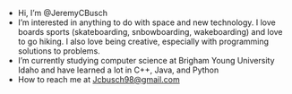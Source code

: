 - Hi, I’m @JeremyCBusch
- I’m interested in anything to do with space and new technology. I love boards sports (skateboarding, snbowboarding, wakeboarding) and love to go hiking.
  I also love being creative, especially with programming solutions to problems.
- I’m currently studying computer science at Brigham Young University Idaho and have learned a lot in C++, Java, and Python
- How to reach me at Jcbusch98@gmail.com

